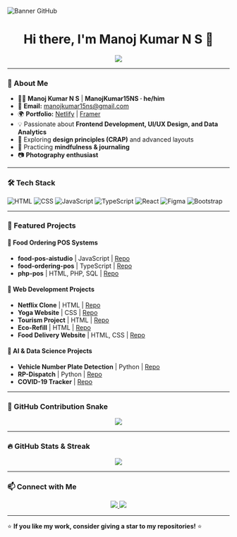 <!--- ------------------------------------------------------------------------------------------------------------------------------------------------------ -->
<!--- -- Custom Designed Banner ---------------------------------------------------------------------------------------------------------------------------- -->
<!--- ------------------------------------------------------------------------------------------------------------------------------------------------------ -->

![Banner GitHub]([https://your-banner-image-url.com/banner.png](https://repository-images.githubusercontent.com/588181932/e36ec678-7984-4cdd-8e4c-a3932772ff8e))

<!--- ------------------------------------------------------------------------------------------------------------------------------------------------------ -->
<!--- -- Visitor Badge + Links ----------------------------------------------------------------------------------------------------------------------------- -->
<!--- ------------------------------------------------------------------------------------------------------------------------------------------------------ -->

<h1 align="center">Hi there, I'm Manoj Kumar N S 👋</h1>
<p align="center">
  <img src="https://readme-typing-svg.herokuapp.com?color=%2336BCF7&size=25&center=true&vCenter=true&lines=Frontend+Developer;UI%2FUX+Enthusiast;Data+Analytics+Learner" />
</p>

---

### 🚀 About Me
- 👨‍💻 **Manoj Kumar N S** | **ManojKumar15NS · he/him**
- 📧 **Email:** [manojkumar15ns@gmail.com](mailto:manojkumar15ns@gmail.com)
- 🌍 **Portfolio:** [Netlify](https://manojkumarns.netlify.app/) | [Framer](https://manojkumarns.framer.website/)
- 💡 Passionate about **Frontend Development, UI/UX Design, and Data Analytics**
- 🎨 Exploring **design principles (CRAP)** and advanced layouts
- 📝 Practicing **mindfulness & journaling**
- 📷 **Photography enthusiast**

---

### 🛠️ Tech Stack

![HTML](https://img.shields.io/badge/HTML5-E34F26?style=for-the-badge&logo=html5&logoColor=white)
![CSS](https://img.shields.io/badge/CSS3-%231572B6.svg?style=for-the-badge&logo=css3&logoColor=white)
![JavaScript](https://img.shields.io/badge/JavaScript-F7DF1E?style=for-the-badge&logo=javascript&logoColor=black)
![TypeScript](https://img.shields.io/badge/TypeScript-%23007ACC.svg?style=for-the-badge&logo=typescript&logoColor=white)
![React](https://img.shields.io/badge/React-%2320232a.svg?style=for-the-badge&logo=react&logoColor=%2361DAFB)
![Figma](https://img.shields.io/badge/Figma-%23F24E1E.svg?style=for-the-badge&logo=figma&logoColor=white)
![Bootstrap](https://img.shields.io/badge/Bootstrap-563D7C?style=for-the-badge&logo=bootstrap&logoColor=white)

---

### 📌 Featured Projects

#### 🍔 Food Ordering POS Systems
- **food-pos-aistudio** | JavaScript | [Repo](https://github.com/ManojKumar15NS/food-pos-aistudio)
- **food-ordering-pos** | TypeScript | [Repo](https://github.com/ManojKumar15NS/food-ordering-pos)
- **php-pos** | HTML, PHP, SQL | [Repo](https://github.com/ManojKumar15NS/php-pos)

#### 🎨 Web Development Projects
- **Netflix Clone** | HTML | [Repo](https://github.com/ManojKumar15NS/netflix-clone-demo)
- **Yoga Website** | CSS | [Repo](https://github.com/ManojKumar15NS/yoga-website-demo)
- **Tourism Project** | HTML | [Repo](https://github.com/ManojKumar15NS/Tourism-project)
- **Eco-Refill** | HTML | [Repo](https://github.com/ManojKumar15NS/Eco-refill)
- **Food Delivery Website** | HTML, CSS | [Repo](https://github.com/ManojKumar15NS/food-delivary-website)

#### 🔬 AI & Data Science Projects
- **Vehicle Number Plate Detection** | Python | [Repo](https://github.com/ManojKumar15NS/Vehicle-number-Plate-Detection)
- **RP-Dispatch** | Python | [Repo](https://github.com/ManojKumar15NS/RP-Dispatch-)
- **COVID-19 Tracker** | [Repo](https://github.com/ManojKumar15NS/covid-19)

---

### 🐍 GitHub Contribution Snake
<p align="center">
 <img src="https://github.com/ManojKumar15NS/ManojKumar15NS/raw/output/github-contribution-grid-snake.svg"/>

</p>

---

### 🔥 GitHub Stats & Streak
<p align="center">
  <img src="https://github-readme-streak-stats.herokuapp.com/?user=ManojKumar15NS&theme=algolia"/>
</p>

---

### 📫 Connect with Me
<p align="center">
  <a href="https://www.linkedin.com/in/manoj-kumar-n-s/">
    <img src="https://img.shields.io/badge/LinkedIn-%230077B5.svg?style=for-the-badge&logo=linkedin&logoColor=white" />
  </a>
  <a href="mailto:manojkumar15ns@gmail.com">
    <img src="https://img.shields.io/badge/Gmail-D14836?style=for-the-badge&logo=gmail&logoColor=white" />
  </a>
</p>

---

⭐ **If you like my work, consider giving a star to my repositories!** ⭐

